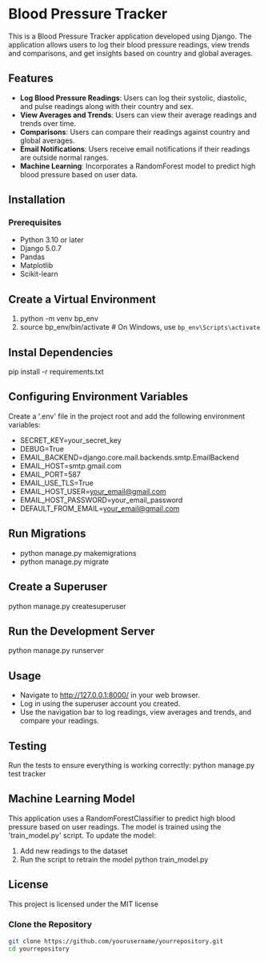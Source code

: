 
# Blood Pressure Tracker

This is a Blood Pressure Tracker application developed using Django. The application allows users to log their blood pressure readings, view trends and comparisons, and get insights based on country and global averages.

## Features

- **Log Blood Pressure Readings**: Users can log their systolic, diastolic, and pulse readings along with their country and sex.
- **View Averages and Trends**: Users can view their average readings and trends over time.
- **Comparisons**: Users can compare their readings against country and global averages.
- **Email Notifications**: Users receive email notifications if their readings are outside normal ranges.
- **Machine Learning**: Incorporates a RandomForest model to predict high blood pressure based on user data.

## Installation

### Prerequisites

- Python 3.10 or later
- Django 5.0.7
- Pandas
- Matplotlib
- Scikit-learn

## Create a Virtual Environment
1. python -m venv bp_env
2. source bp_env/bin/activate  # On Windows, use `bp_env\Scripts\activate`

## Instal Dependencies
pip install -r requirements.txt

## Configuring Environment Variables
Create a '.env' file in the project root and add the following environment variables:
- SECRET_KEY=your_secret_key
- DEBUG=True
- EMAIL_BACKEND=django.core.mail.backends.smtp.EmailBackend
- EMAIL_HOST=smtp.gmail.com
- EMAIL_PORT=587
- EMAIL_USE_TLS=True
- EMAIL_HOST_USER=your_email@gmail.com
- EMAIL_HOST_PASSWORD=your_email_password
- DEFAULT_FROM_EMAIL=your_email@gmail.com

## Run Migrations
- python manage.py makemigrations
- python manage.py migrate

## Create a Superuser
python manage.py createsuperuser

## Run the Development Server
python manage.py runserver

## Usage
- Navigate to http://127.0.0.1:8000/ in your web browser.
- Log in using the superuser account you created.
- Use the navigation bar to log readings, view averages and trends, and compare your readings.

## Testing
Run the tests to ensure everything is working correctly:
python manage.py test tracker

## Machine Learning Model
This application uses a RandomForestClassifier to predict high blood pressure based on user readings. The model is trained using the 'train_model.py' script.
To update the model:
1. Add new readings to the dataset
2. Run the script to retrain the model
python train_model.py

## License
This project is licensed under the MIT license



### Clone the Repository

```bash
git clone https://github.com/yourusername/yourrepository.git
cd yourrepository
 

